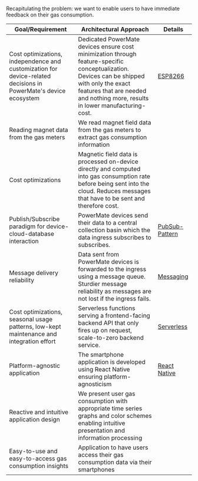 Recapitulating the problem: we want to enable users to have immediate feedback on their gas consumption.

| Goal/Requirement                                                                                                | Architectural Approach                                                                                                                                                                                                      | Details                                                                                                                                                                              |
|-----------------------------------------------------------------------------------------------------------------|-----------------------------------------------------------------------------------------------------------------------------------------------------------------------------------------------------------------------------|--------------------------------------------------------------------------------------------------------------------------------------------------------------------------------------|
| Cost optimizations, independence and customization for device-related decisions in PowerMate's device ecosystem | Dedicated PowerMate devices ensure cost minimization through feature-specific conceptualization. Devices can be shipped with only the exact features that are needed and nothing more, results in lower manufacturing-cost. | [ESP8266](https://de.wikipedia.org/wiki/ESP8266)                                                                                                                                     |
| Reading magnet data from the gas meters                                                                         | We read magnet field data from the gas meters to extract gas consumption information                                                                                                                                        |                                                                                                                                                                                      |
| Cost optimizations                                                                                              | Magnetic field data is processed on-device directly and computed into gas consumption rate before being sent into the cloud. Reduces messages that have to be sent and therefore cost.                                      |                                                                                                                                                                                      |
| Publish/Subscribe paradigm for device-cloud-database interaction                                                | PowerMate devices send their data to a central collection basin which the data ingress subscribes to subscribes.                                                                                                            | [PubSub-Pattern](https://en.wikipedia.org/wiki/Publish%E2%80%93subscribe_pattern)                                                                                                    |
| Message delivery reliability                                                                                    | Data sent from PowerMate devices is forwarded to the ingress using a message queue. Sturdier message reliability as messages are not lost if the ingress fails.                                                             | [Messaging](https://www.datacenter-insider.de/was-ist-eine-message-queue-a-894892/#:~:text=Message%20Queues%20stellen%20ein%20asynchrones,bis%20der%20Empf%C3%A4nger%20sie%20abruft) |
| Cost optimizations, seasonal usage patterns, low-kept maintenance and integration effort                        | Serverless functions serving a frontend-facing backend API that only fires up on request, scale-to-zero backend service.                                                                                                    | [Serverless](https://www.redhat.com/de/topics/cloud-native-apps/what-is-serverless)                                                                                                  |
| Platform-agnostic application                                                                                   | The smartphone application is developed using React Native ensuring platform-agnosticism                                                                                                                                    | [React Native](https://reactnative.dev/)                                                                                                                                             |
| Reactive and intuitive application design                                                                       | We present user gas consumption with appropriate time series graphs and color schemes enabling intuitive presentation and information processing                                                                            |                                                                                                                                                                                      |
| Easy-to-use and easy-to-access gas consumption insights                                                         | Application to have users access their gas consumption data via their smartphones                                                                                                                                           |                                                                                                                                                                                      |

